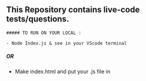 ## This Repository contains live-code tests/questions.

```
##### TO RUN ON YOUR LOCAL :

- Node Index.js & see in your VScode terminal
```
##### OR

- Make index.html and put your .js file in <script> tag
- then run it in browser & see console
